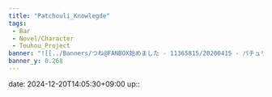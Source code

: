 ```yaml
---
title: "Patchouli_Knowlegde"
tags:
 - Bar
 - Novel/Character
 - Touhou_Project
banner: "![[../Banners/つね@FANBOX始めました - 11365815/20200415 - パチュリー.jpg]]"
banner_y: 0.268
---
```


date: 2024-12-20T14:05:30+09:00
up::


